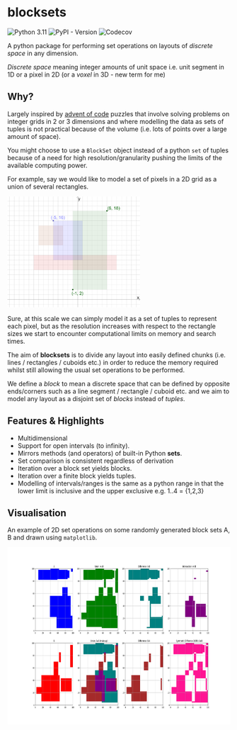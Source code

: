 # blocksets

![Python 3.11](https://img.shields.io/badge/python-3.11-blue.svg)
![PyPI - Version](https://img.shields.io/pypi/v/blocksets)
![Codecov](https://img.shields.io/codecov/c/github/daveisagit/blocksets)

A python package for performing set operations on layouts of _discrete
space_ in any dimension.

_Discrete space_ meaning integer amounts of unit space i.e. unit segment
in 1D or a pixel in 2D (or a _voxel_ in 3D - new term for me)

## Why?

Largely inspired by [advent of code](https://adventofcode.com)
puzzles that involve solving problems on integer grids in 2 or 3 dimensions and
where modelling the data as sets of tuples is not practical because of the
volume (i.e. lots of points over a large amount of space).

You might choose to use a `BlockSet` object instead of a python `set` of tuples
because of a need for high resolution/granularity pushing the limits of the
available computing power.

For example, say we would like to model a set of pixels in a 2D grid as a union
of several rectangles.

<img
src="https://raw.githubusercontent.com/daveisagit/blocksets/main/assets/example_2d.png"
width="300" height="250" alt="2D example">

Sure, at this scale we can simply model it as a set of tuples to represent each
pixel, but as the resolution increases with respect to the rectangle sizes we
start to encounter computational limits on memory and search times.

The aim of **blocksets** is to divide any layout into easily defined chunks
(i.e. lines / rectangles / cuboids etc.) in order to reduce the memory required
whilst still allowing the usual set operations to be performed.

We define a _block_ to mean a discrete space that can be defined by opposite
ends/corners such as a line segment / rectangle / cuboid etc. and we aim to
model any layout as a disjoint set of _blocks_ instead of _tuples_.

## Features & Highlights

- Multidimensional
- Support for open intervals (to infinity).
- Mirrors methods (and operators) of built-in Python **sets**.
- Set comparison is consistent regardless of derivation
- Iteration over a block set yields blocks.
- Iteration over a finite block yields tuples.
- Modelling of intervals/ranges is the same as a python range in that the lower
  limit is inclusive and the upper exclusive e.g. 1..4 = {1,2,3}

## Visualisation

An example of 2D set operations on some randomly generated block sets A, B and
drawn using `matplotlib`.

<img
src="https://raw.githubusercontent.com/daveisagit/blocksets/main/assets/example_2d_all_set_operations.png"
width="800" height="400" alt="2D - All Set Operations Example">
